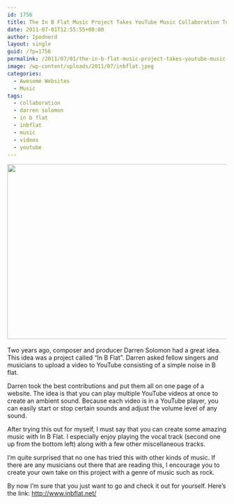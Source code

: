 ```yaml
---
id: 1756
title: The In B Flat Music Project Takes YouTube Music Collaboration To The Next Level
date: 2011-07-01T12:55:55+00:00
author: Ipodnerd
layout: single
guid: /?p=1756
permalink: /2011/07/01/the-in-b-flat-music-project-takes-youtube-music-collaboration-to-the-next-level/
image: /wp-content/uploads/2011/07/inbflat.jpeg
categories:
  - Awesome Websites
  - Music
tags:
  - collaboration
  - darren solomon
  - in b flat
  - inbflat
  - music
  - videos
  - youtube
---
```

[<img class="aligncenter size-full wp-image-1760" title="inbflat" src="/wp-content/uploads/2011/07/inbflat.jpeg" alt="" width="600" height="401" srcset="/wp-content/uploads/2011/07/inbflat.jpeg 600w, /wp-content/uploads/2011/07/inbflat-300x200.jpeg 300w, /wp-content/uploads/2011/07/inbflat-360x240.jpeg 360w, /wp-content/uploads/2011/07/inbflat-180x120.jpeg 180w" sizes="(max-width: 600px) 100vw, 600px" />](/wp-content/uploads/2011/07/inbflat.jpeg)

Two years ago, composer and producer Darren Solomon had a great idea. This idea was a project called &#8220;In B Flat&#8221;. Darren asked fellow singers and musicians to upload a video to YouTube consisting of a simple noise in B flat.

Darren took the best contributions and put them all on one page of a website. The idea is that you can play multiple YouTube videos at once to create an ambient sound. Because each video is in a YouTube player, you can easily start or stop certain sounds and adjust the volume level of any sound.

After trying this out for myself, I must say that you can create some amazing music with In B Flat. I especially enjoy playing the vocal track (second one up from the bottom left) along with a few other miscellaneous tracks.

I&#8217;m quite surprised that no one has tried this with other kinds of music. If there are any musicians out there that are reading this, I encourage you to create your own take on this project with a genre of music such as rock.

By now I&#8217;m sure that you just want to go and check it out for yourself. Here&#8217;s the link: <a title="http://www.inbflat.net/" href="http://www.inbflat.net/" target="_blank">http://www.inbflat.net/</a>
